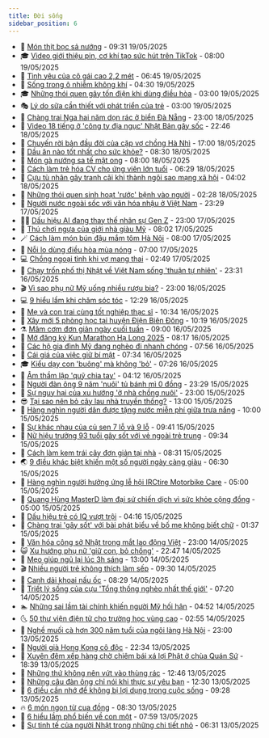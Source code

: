 ```yaml
---
title: Đời sống
sidebar_position: 6
---
```


<!-- vnexpress-doi-song:START -->
- 🚀 [Món thịt bọc sả nướng](https://vnexpress.net/mon-thit-boc-sa-nuong-4887953.html) - 09:31 19/05/2025
- 🎓 [Video giới thiệu pin, cơ khí tạo sức hút trên TikTok](https://vnexpress.net/video-gioi-thieu-pin-co-khi-tao-suc-hut-tren-tiktok-4887861.html) - 08:00 19/05/2025
- 🚦 [Tình yêu của cô gái cao 2,2 mét](https://vnexpress.net/tinh-yeu-cua-co-gai-cao-2-2-met-4887733.html) - 06:45 19/05/2025
- 🦣 [Sống trong ô nhiễm không khí](https://vnexpress.net/song-trong-o-nhiem-khong-khi-4887482.html) - 04:30 19/05/2025
- 🎓 [Những thói quen gây tốn điện khi dùng điều hòa](https://vnexpress.net/nhung-thoi-quen-gay-ton-dien-khi-dung-dieu-hoa-4887526.html) - 03:00 19/05/2025
- 🎭 [Lý do sữa cần thiết với phát triển của trẻ](https://vnexpress.net/ly-do-sua-can-thiet-voi-phat-trien-cua-tre-4885002.html) - 03:00 19/05/2025
- 🦅 [Chàng trai Nga hai năm dọn rác ở biển Đà Nẵng](https://vnexpress.net/chang-trai-nga-hai-nam-don-rac-o-bien-da-nang-4887284.html) - 23:00 18/05/2025
- 🎃 [Video 18 tiếng ở &#39;công ty địa ngục&#39; Nhật Bản gây sốc](https://vnexpress.net/video-18-tieng-o-cong-ty-dia-nguc-nhat-ban-gay-soc-4887440.html) - 22:46 18/05/2025
- 💪 [Chuyến rời bản đầu đời của cặp vợ chồng Hà Nhì](https://vnexpress.net/chuyen-roi-ban-dau-doi-cua-cap-vo-chong-ha-nhi-4887367.html) - 17:00 18/05/2025
- 🐻 [Dầu ăn nào tốt nhất cho sức khỏe?](https://vnexpress.net/dau-an-nao-tot-nhat-cho-suc-khoe-4887248.html) - 08:30 18/05/2025
- 🧠 [Món gà nướng sa tế mật ong](https://vnexpress.net/mon-ga-nuong-sa-te-mat-ong-4887387.html) - 08:00 18/05/2025
- 🐘 [Cách làm trẻ hóa CV cho ứng viên lớn tuổi](https://vnexpress.net/cach-lam-tre-hoa-cv-cho-ung-vien-lon-tuoi-4887246.html) - 06:29 18/05/2025
- 👹 [Cựu tù nhân gây tranh cãi khi thành ngôi sao mạng xã hội](https://vnexpress.net/cuu-tu-nhan-gay-tranh-cai-khi-thanh-ngoi-sao-mang-xa-hoi-4887308.html) - 04:02 18/05/2025
- 💂 [Những thói quen sinh hoạt &#39;rước&#39; bệnh vào người](https://vnexpress.net/nhung-thoi-quen-sinh-hoat-ruoc-benh-vao-nguoi-4886829.html) - 02:28 18/05/2025
- 🦍 [Người nước ngoài sốc với văn hóa nhậu ở Việt Nam](https://vnexpress.net/nguoi-nuoc-ngoai-soc-voi-van-hoa-nhau-o-viet-nam-4885463.html) - 23:29 17/05/2025
- 🧑‍🏫 [Dấu hiệu AI đang thay thế nhân sự Gen Z](https://vnexpress.net/dau-hieu-ai-dang-thay-the-nhan-su-gen-z-4887266.html) - 23:00 17/05/2025
- 🧰 [Thú chơi ngựa của giới nhà giàu Mỹ](https://vnexpress.net/thu-choi-ngua-cua-gioi-nha-giau-my-4881671.html) - 08:02 17/05/2025
- 🪄 [Cách làm món bún đậu mắm tôm Hà Nội](https://vnexpress.net/cach-lam-mon-bun-dau-mam-tom-ha-noi-4886948.html) - 08:00 17/05/2025
- 🐲 [Nỗi lo dùng điều hòa mùa nóng](https://vnexpress.net/noi-lo-dung-dieu-hoa-mua-nong-4886413.html) - 07:00 17/05/2025
- 💻 [Chồng ngoại tình khi vợ mang thai](https://vnexpress.net/chong-ngoai-tinh-khi-vo-mang-thai-4881463.html) - 02:49 17/05/2025
- 🐘 [Chạy trốn phố thị Nhật về Việt Nam sống &#39;thuận tự nhiên&#39;](https://vnexpress.net/chay-tron-pho-thi-nhat-ve-viet-nam-song-thuan-tu-nhien-4884102.html) - 23:31 16/05/2025
- 🎬 [Vì sao phụ nữ Mỹ uống nhiều rượu bia?](https://vnexpress.net/vi-sao-phu-nu-my-uong-nhieu-ruou-bia-4887049.html) - 23:00 16/05/2025
- 💻 [9 hiểu lầm khi chăm sóc tóc](https://vnexpress.net/9-hieu-lam-khi-cham-soc-toc-4886922.html) - 12:29 16/05/2025
- 🧰 [Mẹ và con trai cùng tốt nghiệp thạc sĩ](https://vnexpress.net/me-va-con-trai-cung-tot-nghiep-thac-si-4884621.html) - 10:34 16/05/2025
- 🫣 [Xây mới 5 phòng học tại huyện Điện Biên Đông](https://vnexpress.net/xay-moi-5-phong-hoc-tai-huyen-dien-bien-dong-4886936.html) - 10:19 16/05/2025
- ⚗️ [Mâm cơm đơn giản ngày cuối tuần](https://vnexpress.net/mam-com-don-gian-ngay-cuoi-tuan-4885345.html) - 09:00 16/05/2025
- 🌊 [Mở đăng ký Kun Marathon Hạ Long 2025](https://vnexpress.net/mo-dang-ky-kun-marathon-ha-long-2025-4886888.html) - 08:17 16/05/2025
- 💃 [Các hộ gia đình Mỹ đang nghèo đi nhanh chóng](https://vnexpress.net/cac-ho-gia-dinh-my-dang-ngheo-di-nhanh-chong-4886362.html) - 07:56 16/05/2025
- 🦆 [Cái giá của việc giữ bí mật](https://vnexpress.net/cai-gia-cua-viec-giu-bi-mat-4886464.html) - 07:34 16/05/2025
- 🎓 [Kiểu dạy con &#39;buông&#39; mà không &#39;bỏ&#39;](https://vnexpress.net/kieu-day-con-buong-ma-khong-bo-4886491.html) - 07:26 16/05/2025
- 💪 [Âm thầm lập &#39;quỹ chia tay&#39;](https://vnexpress.net/am-tham-lap-quy-chia-tay-4886733.html) - 04:12 16/05/2025
- 🤔 [Người đàn ông 9 năm &#39;nuôi&#39; tủ bánh mì 0 đồng](https://vnexpress.net/nguoi-dan-ong-9-nam-nuoi-tu-banh-mi-0-dong-4886259.html) - 23:29 15/05/2025
- 🧰 [Sự nguy hại của xu hướng &#39;ở nhà chồng nuôi&#39;](https://vnexpress.net/su-nguy-hai-cua-xu-huong-o-nha-chong-nuoi-4886240.html) - 23:00 15/05/2025
- 😎 [Tại sao nên bỏ cây lau nhà truyền thống?](https://vnexpress.net/tai-sao-nen-bo-cay-lau-nha-truyen-thong-4886460.html) - 13:00 15/05/2025
- 🌮 [Hàng nghìn người dân được tặng nước miễn phí giữa trưa nắng](https://vnexpress.net/hang-nghin-nguoi-dan-duoc-tang-nuoc-mien-phi-giua-trua-nang-4886486.html) - 10:00 15/05/2025
- 🧠 [Sự khác nhau của củ sen 7 lỗ và 9 lỗ](https://vnexpress.net/su-khac-nhau-cua-cu-sen-7-lo-va-9-lo-4886201.html) - 09:41 15/05/2025
- 🎡 [Nữ hiệu trưởng 93 tuổi gây sốt với vẻ ngoài trẻ trung](https://vnexpress.net/nu-hieu-truong-93-tuoi-gay-sot-voi-ve-ngoai-tre-trung-4886382.html) - 09:34 15/05/2025
- 🎡 [Cách làm kem trái cây đơn giản tại nhà](https://vnexpress.net/cach-lam-kem-trai-cay-don-gian-tai-nha-4886307.html) - 08:31 15/05/2025
- 🌏 [9 điều khác biệt khiến một số người ngày càng giàu](https://vnexpress.net/9-dieu-khac-biet-khien-mot-so-nguoi-ngay-cang-giau-4886296.html) - 06:30 15/05/2025
- 🐻 [Hàng nghìn người hưởng ứng lễ hội IRCtire Motorbike Care](https://vnexpress.net/hang-nghin-nguoi-huong-ung-le-hoi-irctire-motorbike-care-4886131.html) - 05:00 15/05/2025
- 💂 [Quang Hùng MasterD làm đại sứ chiến dịch vì sức khỏe cộng đồng](https://vnexpress.net/quang-hung-masterd-lam-dai-su-chien-dich-vi-suc-khoe-cong-dong-4886130.html) - 05:00 15/05/2025
- 🥸 [Dấu hiệu trẻ có IQ vượt trội](https://vnexpress.net/dau-hieu-tre-co-iq-vuot-troi-4886283.html) - 04:16 15/05/2025
- 🌋 [Chàng trai &#39;gây sốt&#39; với bài phát biểu về bố mẹ không biết chữ](https://vnexpress.net/chang-trai-gay-sot-voi-bai-phat-bieu-ve-bo-me-khong-biet-chu-4885717.html) - 01:37 15/05/2025
- 🦩 [Văn hóa công sở Nhật trong mắt lao động Việt](https://vnexpress.net/van-hoa-cong-so-nhat-trong-mat-lao-dong-viet-4883005.html) - 23:00 14/05/2025
- 😺 [Xu hướng phụ nữ &#39;giữ con, bỏ chồng&#39;](https://vnexpress.net/xu-huong-phu-nu-giu-con-bo-chong-4884490.html) - 22:47 14/05/2025
- 🐻 [Mẹo giúp ngủ lại lúc 3h sáng](https://vnexpress.net/meo-giup-ngu-lai-luc-3h-sang-4886000.html) - 13:00 14/05/2025
- 🎬 [Nhiều người trẻ không thích làm sếp](https://vnexpress.net/nhieu-nguoi-tre-khong-thich-lam-sep-4885822.html) - 09:30 14/05/2025
- 🎊 [Canh dải khoai nấu ốc](https://vnexpress.net/canh-dai-khoai-nau-oc-4885332.html) - 08:29 14/05/2025
- 💄 [Triết lý sống của cựu &#39;Tổng thống nghèo nhất thế giới&#39;](https://vnexpress.net/triet-ly-song-cua-cuu-tong-thong-ngheo-nhat-the-gioi-4885852.html) - 07:20 14/05/2025
- 🏊 [Những sai lầm tài chính khiến người Mỹ hối hận](https://vnexpress.net/nhung-sai-lam-tai-chinh-khien-nguoi-my-hoi-han-4885349.html) - 04:52 14/05/2025
- 🌜 [50 thư viện điện tử cho trường học vùng cao](https://vnexpress.net/50-thu-vien-dien-tu-cho-truong-hoc-vung-cao-4885690.html) - 02:55 14/05/2025
- 🤡 [Nghề muối cà hơn 300 năm tuổi của ngôi làng Hà Nội](https://vnexpress.net/nghe-muoi-ca-hon-300-nam-tuoi-cua-ngoi-lang-ha-noi-4884625.html) - 23:00 13/05/2025
- 🥰 [Người già Hong Kong cô độc](https://vnexpress.net/nguoi-gia-hong-kong-co-doc-4885518.html) - 22:34 13/05/2025
- 🦍 [Xuyên đêm xếp hàng chờ chiêm bái xá lợi Phật ở chùa Quán Sứ](https://vnexpress.net/xuyen-dem-xep-hang-cho-chiem-bai-xa-loi-phat-o-chua-quan-su-4885569.html) - 18:39 13/05/2025
- 🫣 [Những thứ không nên vứt vào thùng rác](https://vnexpress.net/nhung-thu-khong-nen-vut-vao-thung-rac-4885366.html) - 12:46 13/05/2025
- 🚦 [Những câu đàn ông chỉ nói khi thực sự yêu bạn](https://vnexpress.net/nhung-cau-dan-ong-chi-noi-khi-thuc-su-yeu-ban-4884947.html) - 12:30 13/05/2025
- 🐘 [6 điều cần nhớ để không bị lợi dụng trong cuộc sống](https://vnexpress.net/6-dieu-can-nho-de-khong-bi-loi-dung-trong-cuoc-song-4885355.html) - 09:28 13/05/2025
- 🔥 [6 món ngon từ cua đồng](https://vnexpress.net/6-mon-ngon-tu-cua-dong-4885325.html) - 08:30 13/05/2025
- 🎃 [6 hiểu lầm phổ biến về con một](https://vnexpress.net/6-hieu-lam-pho-bien-ve-con-mot-4885308.html) - 07:59 13/05/2025
- 🥳 [Sự tinh tế của người Nhật trong những chi tiết nhỏ](https://vnexpress.net/su-tinh-te-cua-nguoi-nhat-trong-nhung-chi-tiet-nho-4885088.html) - 06:31 13/05/2025<!-- vnexpress-doi-song:END -->
